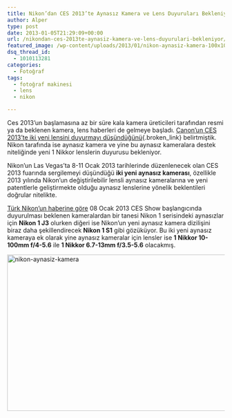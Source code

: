 ```yaml
---
title: Nikon’dan CES 2013’te Aynasız Kamera ve Lens Duyuruları Bekleniyor
author: Alper
type: post
date: 2013-01-05T21:29:09+00:00
url: /nikondan-ces-2013te-aynasiz-kamera-ve-lens-duyurulari-bekleniyor/
featured_image: /wp-content/uploads/2013/01/nikon-aynasiz-kamera-100x100.jpg
dsq_thread_id:
  - 1010113281
categories:
  - Fotoğraf
tags:
  - fotoğraf makinesi
  - lens
  - nikon

---
```

Ces 2013&#8217;un başlamasına az bir süre kala kamera üreticileri tarafından resmi ya da beklenen kamera, lens haberleri de gelmeye başladı. [Canon&#8217;un CES 2013&#8217;te iki yeni lensini duyurmayı düşündüğünü][1]{.broken_link} belirtmiştik. Nikon tarafında ise aynasız kamera ve yine bu aynasız kameralara destek niteliğinde yeni 1 Nikkor lenslerin duyurusu bekleniyor.

Nikon’un Las Vegas’ta 8-11 Ocak 2013 tarihlerinde düzenlenecek olan CES 2013 fuarında sergilemeyi düşündüğü **iki yeni aynasız kamerası**, özellikle 2013 yılında Nikon&#8217;un değiştirilebilir lensli aynasız kameralarına ve yeni patentlerle geliştirmekte olduğu aynasız lenslerine yönelik beklentileri doğrular nitelikte.

<a title="Nikon 08 Ocak 2013′te Resmi Duyurular Yapabilir [CES 2013]" href="https://www.turknikon.com/nikon-08-ocak-2013te-resmi-duyurular-yapabilir-ces-2013-16743" target="_blank" class="broken_link">Türk Nikon&#8217;un haberine göre</a> 08 Ocak 2013 CES Show başlangıcında duyurulması beklenen kameralardan bir tanesi Nikon 1 serisindeki aynasızlar için **Nikon 1 J3** olurken diğeri ise Nikon’un yeni aynasız kamera dizilişini biraz daha şekillendirecek **Nikon 1 S1** gibi gözüküyor. Bu iki yeni aynasız kameraya ek olarak yine aynasız kameralar için lensler ise **1 Nikkor 10-100mm f/4-5.6** ile **1 Nikkor 6.7-13mm f/3.5-5.6** olacakmış.

<img class="aligncenter size-full wp-image-10475" alt="nikon-aynasiz-kamera" src="https://www.murekkep.org/wp-content/uploads/2013/01/nikon-aynasiz-kamera.jpg" width="600" height="362" srcset="https://www.murekkep.org/wp-content/uploads/2013/01/nikon-aynasiz-kamera.jpg 600w, https://www.murekkep.org/wp-content/uploads/2013/01/nikon-aynasiz-kamera-400x241.jpg 400w, https://www.murekkep.org/wp-content/uploads/2013/01/nikon-aynasiz-kamera-50x30.jpg 50w, https://www.murekkep.org/wp-content/uploads/2013/01/nikon-aynasiz-kamera-125x75.jpg 125w, https://www.murekkep.org/wp-content/uploads/2013/01/nikon-aynasiz-kamera-300x181.jpg 300w, https://www.murekkep.org/wp-content/uploads/2013/01/nikon-aynasiz-kamera-505x305.jpg 505w" sizes="(max-width: 600px) 100vw, 600px" />

 [1]: https://www.murekkep.org/canon-ces-2013te-yeni-lenslerini-duyurabilir-10469